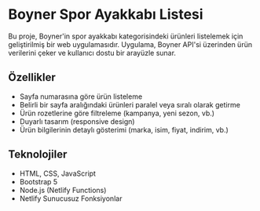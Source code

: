 # Boyner Spor Ayakkabı Listesi

Bu proje, Boyner'in spor ayakkabı kategorisindeki ürünleri listelemek için geliştirilmiş bir web uygulamasıdır. Uygulama, Boyner API'si üzerinden ürün verilerini çeker ve kullanıcı dostu bir arayüzle sunar.

## Özellikler

- Sayfa numarasına göre ürün listeleme
- Belirli bir sayfa aralığındaki ürünleri paralel veya sıralı olarak getirme
- Ürün rozetlerine göre filtreleme (kampanya, yeni sezon, vb.)
- Duyarlı tasarım (responsive design)
- Ürün bilgilerinin detaylı gösterimi (marka, isim, fiyat, indirim, vb.)


## Teknolojiler

- HTML, CSS, JavaScript
- Bootstrap 5
- Node.js (Netlify Functions)
- Netlify Sunucusuz Fonksiyonlar 
